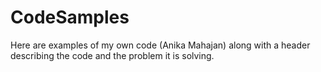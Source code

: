 # CodeSamples
Here are examples of my own code (Anika Mahajan) along with a header describing the code and the problem it is solving. 
